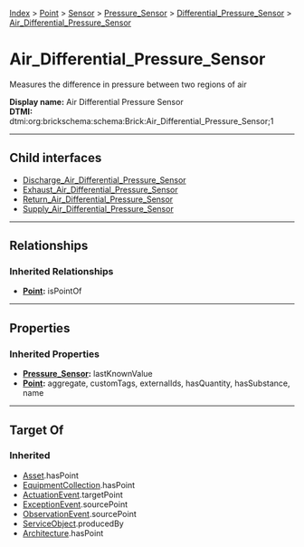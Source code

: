 [Index](../../../../../index.md) > [Point](../../../../Point.md) > [Sensor](../../../Sensor.md) > [Pressure_Sensor](../../Pressure_Sensor.md) > [Differential_Pressure_Sensor](../Differential_Pressure_Sensor.md) > [Air_Differential_Pressure_Sensor](#)
# Air_Differential_Pressure_Sensor

Measures the difference in pressure between two regions of air


**Display name:** Air Differential Pressure Sensor<br />
**DTMI:** dtmi:org:brickschema:schema:Brick:Air_Differential_Pressure_Sensor;1

---

## Child interfaces
* [Discharge_Air_Differential_Pressure_Sensor](Discharge_Air_Differential_Pressure_Sensor.md)
* [Exhaust_Air_Differential_Pressure_Sensor](Exhaust_Air_Differential_Pressure_Sensor.md)
* [Return_Air_Differential_Pressure_Sensor](Return_Air_Differential_Pressure_Sensor.md)
* [Supply_Air_Differential_Pressure_Sensor](Supply_Air_Differential_Pressure_Sensor.md)

---

## Relationships

### Inherited Relationships
* **[Point](../../../../Point.md):** isPointOf

---

## Properties

### Inherited Properties
* **[Pressure_Sensor](../../Pressure_Sensor.md):** lastKnownValue
* **[Point](../../../../Point.md):** aggregate, customTags, externalIds, hasQuantity, hasSubstance, name

---

## Target Of
### Inherited
* [Asset](../../../../../Asset/Asset.md).hasPoint
* [EquipmentCollection](../../../../../Collection/EquipmentCollection.md).hasPoint
* [ActuationEvent](../../../../../Event/PointEvent/ActuationEvent.md).targetPoint
* [ExceptionEvent](../../../../../Event/PointEvent/ExceptionEvent.md).sourcePoint
* [ObservationEvent](../../../../../Event/PointEvent/ObservationEvent.md).sourcePoint
* [ServiceObject](../../../../../Information/ServiceObject/ServiceObject.md).producedBy
* [Architecture](../../../../../Space/Architecture/Architecture.md).hasPoint
